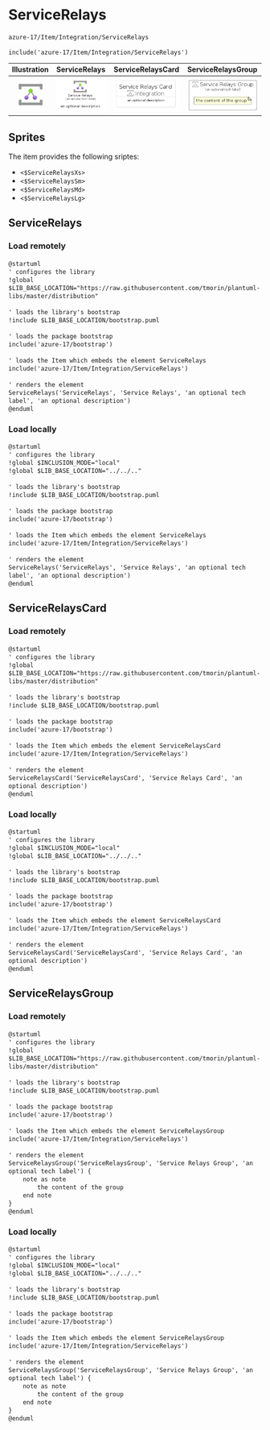 # ServiceRelays


```text
azure-17/Item/Integration/ServiceRelays
```

```text
include('azure-17/Item/Integration/ServiceRelays')
```



| Illustration | ServiceRelays | ServiceRelaysCard | ServiceRelaysGroup |
| :---: | :---: | :---: | :---: |
| ![illustration for Illustration](../../../azure-17/Item/Integration/ServiceRelays.png) | ![illustration for ServiceRelays](../../../azure-17/Item/Integration/ServiceRelays.Local.png) | ![illustration for ServiceRelaysCard](../../../azure-17/Item/Integration/ServiceRelaysCard.Local.png) | ![illustration for ServiceRelaysGroup](../../../azure-17/Item/Integration/ServiceRelaysGroup.Local.png) |



## Sprites
The item provides the following sriptes:

- `<$ServiceRelaysXs>`
- `<$ServiceRelaysSm>`
- `<$ServiceRelaysMd>`
- `<$ServiceRelaysLg>`





## ServiceRelays

### Load remotely
```plantuml
@startuml
' configures the library
!global $LIB_BASE_LOCATION="https://raw.githubusercontent.com/tmorin/plantuml-libs/master/distribution"

' loads the library's bootstrap
!include $LIB_BASE_LOCATION/bootstrap.puml

' loads the package bootstrap
include('azure-17/bootstrap')

' loads the Item which embeds the element ServiceRelays
include('azure-17/Item/Integration/ServiceRelays')

' renders the element
ServiceRelays('ServiceRelays', 'Service Relays', 'an optional tech label', 'an optional description')
@enduml
```

### Load locally
```plantuml
@startuml
' configures the library
!global $INCLUSION_MODE="local"
!global $LIB_BASE_LOCATION="../../.."

' loads the library's bootstrap
!include $LIB_BASE_LOCATION/bootstrap.puml

' loads the package bootstrap
include('azure-17/bootstrap')

' loads the Item which embeds the element ServiceRelays
include('azure-17/Item/Integration/ServiceRelays')

' renders the element
ServiceRelays('ServiceRelays', 'Service Relays', 'an optional tech label', 'an optional description')
@enduml
```

## ServiceRelaysCard

### Load remotely
```plantuml
@startuml
' configures the library
!global $LIB_BASE_LOCATION="https://raw.githubusercontent.com/tmorin/plantuml-libs/master/distribution"

' loads the library's bootstrap
!include $LIB_BASE_LOCATION/bootstrap.puml

' loads the package bootstrap
include('azure-17/bootstrap')

' loads the Item which embeds the element ServiceRelaysCard
include('azure-17/Item/Integration/ServiceRelays')

' renders the element
ServiceRelaysCard('ServiceRelaysCard', 'Service Relays Card', 'an optional description')
@enduml
```

### Load locally
```plantuml
@startuml
' configures the library
!global $INCLUSION_MODE="local"
!global $LIB_BASE_LOCATION="../../.."

' loads the library's bootstrap
!include $LIB_BASE_LOCATION/bootstrap.puml

' loads the package bootstrap
include('azure-17/bootstrap')

' loads the Item which embeds the element ServiceRelaysCard
include('azure-17/Item/Integration/ServiceRelays')

' renders the element
ServiceRelaysCard('ServiceRelaysCard', 'Service Relays Card', 'an optional description')
@enduml
```

## ServiceRelaysGroup

### Load remotely
```plantuml
@startuml
' configures the library
!global $LIB_BASE_LOCATION="https://raw.githubusercontent.com/tmorin/plantuml-libs/master/distribution"

' loads the library's bootstrap
!include $LIB_BASE_LOCATION/bootstrap.puml

' loads the package bootstrap
include('azure-17/bootstrap')

' loads the Item which embeds the element ServiceRelaysGroup
include('azure-17/Item/Integration/ServiceRelays')

' renders the element
ServiceRelaysGroup('ServiceRelaysGroup', 'Service Relays Group', 'an optional tech label') {
    note as note
        the content of the group
    end note
}
@enduml
```

### Load locally
```plantuml
@startuml
' configures the library
!global $INCLUSION_MODE="local"
!global $LIB_BASE_LOCATION="../../.."

' loads the library's bootstrap
!include $LIB_BASE_LOCATION/bootstrap.puml

' loads the package bootstrap
include('azure-17/bootstrap')

' loads the Item which embeds the element ServiceRelaysGroup
include('azure-17/Item/Integration/ServiceRelays')

' renders the element
ServiceRelaysGroup('ServiceRelaysGroup', 'Service Relays Group', 'an optional tech label') {
    note as note
        the content of the group
    end note
}
@enduml
```

